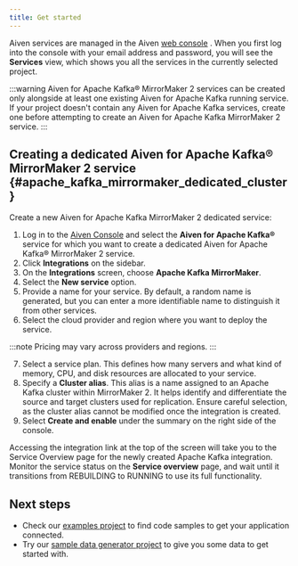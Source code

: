 ```yaml
---
title: Get started
---
```


Aiven services are managed in the Aiven [web
console](https://console.aiven.io/) . When you first log into the
console with your email address and password, you will see the
**Services** view, which shows you all the services in the currently
selected project.

:::warning
Aiven for Apache Kafka® MirrorMaker 2 services can be created only
alongside at least one existing Aiven for Apache Kafka running service.
If your project doesn\'t contain any Aiven for Apache Kafka services,
create one before attempting to create an Aiven for Apache Kafka
MirrorMaker 2 service.
:::

## Creating a dedicated Aiven for Apache Kafka® MirrorMaker 2 service {#apache_kafka_mirrormaker_dedicated_cluster}

Create a new Aiven for Apache Kafka MirrorMaker 2 dedicated service:

1.  Log in to the [Aiven Console](https://console.aiven.io/) and select
    the **Aiven for Apache Kafka®** service for which you want to create
    a dedicated Aiven for Apache Kafka® MirrorMaker 2 service.
2.  Click **Integrations** on the sidebar.
3.  On the **Integrations** screen, choose **Apache Kafka MirrorMaker**.
4.  Select the **New service** option.
5.  Provide a name for your service. By default, a random name is
    generated, but you can enter a more identifiable name to distinguish
    it from other services.
6.  Select the cloud provider and region where you want to deploy the
    service.

:::note
Pricing may vary across providers and regions.
:::

7.  Select a service plan. This defines how many servers and what kind
    of memory, CPU, and disk resources are allocated to your service.
8.  Specify a **Cluster alias**. This alias is a name assigned to an
    Apache Kafka cluster within MirrorMaker 2. It helps identify and
    differentiate the source and target clusters used for replication.
    Ensure careful selection, as the cluster alias cannot be modified
    once the integration is created.
9.  Select **Create and enable** under the summary on the right side of
    the console.

Accessing the integration link at the top of the screen will take you to
the Service Overview page for the newly created Apache Kafka
integration. Monitor the service status on the **Service overview**
page, and wait until it transitions from REBUILDING to RUNNING to use
its full functionality.

## Next steps

-   Check our [examples
    project](https://github.com/aiven/aiven-examples) to find code
    samples to get your application connected.
-   Try our [sample data generator
    project](https://github.com/aiven/python-fake-data-producer-for-apache-kafka)
    to give you some data to get started with.
